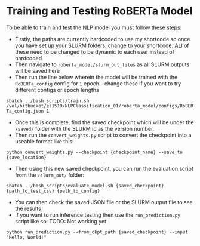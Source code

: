 # Training and Testing RoBERTa Model

To be able to train and test the NLP model you must follow these steps:

* Firstly, the paths are currently hardcoded to use my shortcode so once you have set up your SLURM folders, change to your shortcode. ALl of these need to be changed to be dynamic to each user instead of hardcoded
* Then navigate to `roberta_model/slurm_out_files` as all SLURM outputs will be saved here
* Then run the line below wherein the model will be trained with the `RoBERTa_config` config for `1` epoch - change these if you want to try different configs or epoch lengths

`sbatch ../bash_scripts/train.sh /vol/bitbucket/es1519/NLPClassification_01/roberta_model/configs/RoBERTa_config.json 1` 

* Once this is complete, find the saved checkpoint which will be under the `/saved/` folder with the SLURM id as the version number.
* Then run the `convert_weights.py` script to convert the checkpoint into a useable format like this: 

`python convert_weights.py --checkpoint {checkpoint_name} --save_to {save_location}`

* Then using this new saved checkpoint, you can run the evaluation script from the `/slurm_out/` folder:

`sbatch ../bash_scripts/evaluate_model.sh {saved_checkpoint} {path_to_test_csv} {path_to_config}`

* You can then check the saved JSON file or the SLURM output file to see the results
* If you want to run inference testing then use the `run_prediction.py` script like so: TODO: Not working yet

`python run_prediction.py --from_ckpt_path {saved_checkpoint} --input "Hello, World!"`
